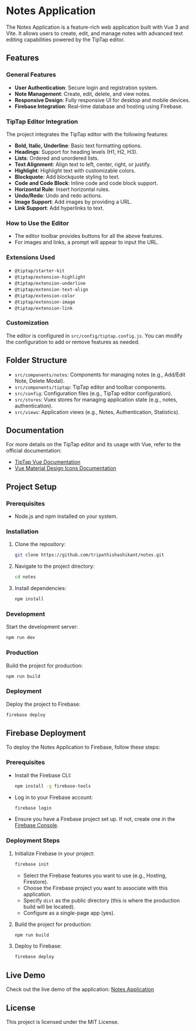 # Notes Application

The Notes Application is a feature-rich web application built with Vue 3 and Vite. It allows users to create, edit, and manage notes with advanced text editing capabilities powered by the TipTap editor.

## Features

### General Features
- **User Authentication**: Secure login and registration system.
- **Note Management**: Create, edit, delete, and view notes.
- **Responsive Design**: Fully responsive UI for desktop and mobile devices.
- **Firebase Integration**: Real-time database and hosting using Firebase.

### TipTap Editor Integration
The project integrates the TipTap editor with the following features:

- **Bold, Italic, Underline**: Basic text formatting options.
- **Headings**: Support for heading levels (H1, H2, H3).
- **Lists**: Ordered and unordered lists.
- **Text Alignment**: Align text to left, center, right, or justify.
- **Highlight**: Highlight text with customizable colors.
- **Blockquote**: Add blockquote styling to text.
- **Code and Code Block**: Inline code and code block support.
- **Horizontal Rule**: Insert horizontal rules.
- **Undo/Redo**: Undo and redo actions.
- **Image Support**: Add images by providing a URL.
- **Link Support**: Add hyperlinks to text.

### How to Use the Editor
- The editor toolbar provides buttons for all the above features.
- For images and links, a prompt will appear to input the URL.

### Extensions Used
- `@tiptap/starter-kit`
- `@tiptap/extension-highlight`
- `@tiptap/extension-underline`
- `@tiptap/extension-text-align`
- `@tiptap/extension-color`
- `@tiptap/extension-image`
- `@tiptap/extension-link`

### Customization
The editor is configured in `src/config/tiptap.config.js`. You can modify the configuration to add or remove features as needed.

## Folder Structure
- `src/components/notes`: Components for managing notes (e.g., Add/Edit Note, Delete Modal).
- `src/components/tiptap`: TipTap editor and toolbar components.
- `src/config`: Configuration files (e.g., TipTap editor configuration).
- `src/stores`: Vuex stores for managing application state (e.g., notes, authentication).
- `src/views`: Application views (e.g., Notes, Authentication, Statistics).

## Documentation

For more details on the TipTap editor and its usage with Vue, refer to the official documentation:
- [TipTap Vue Documentation](https://tiptap.dev/)
- [Vue Material Design Icons Documentation](https://www.npmjs.com/package/vue-material-design-icons)

## Project Setup

### Prerequisites
- Node.js and npm installed on your system.

### Installation
1. Clone the repository:
   ```sh
   git clone https://github.com/tripathishashikant/notes.git
   ```
2. Navigate to the project directory:
   ```sh
   cd notes
   ```
3. Install dependencies:
   ```sh
   npm install
   ```

### Development
Start the development server:
```sh
npm run dev
```

### Production
Build the project for production:
```sh
npm run build
```

### Deployment
Deploy the project to Firebase:
```sh
firebase deploy
```

## Firebase Deployment

To deploy the Notes Application to Firebase, follow these steps:

### Prerequisites
- Install the Firebase CLI:
  ```sh
  npm install -g firebase-tools
  ```
- Log in to your Firebase account:
  ```sh
  firebase login
  ```
- Ensure you have a Firebase project set up. If not, create one in the [Firebase Console](https://console.firebase.google.com/).

### Deployment Steps
1. Initialize Firebase in your project:
   ```sh
   firebase init
   ```
   - Select the Firebase features you want to use (e.g., Hosting, Firestore).
   - Choose the Firebase project you want to associate with this application.
   - Specify `dist` as the public directory (this is where the production build will be located).
   - Configure as a single-page app (yes).

2. Build the project for production:
   ```sh
   npm run build
   ```

3. Deploy to Firebase:
   ```sh
   firebase deploy
   ```

## Live Demo
Check out the live demo of the application: [Notes Application](https://notes-fa640.web.app)

## License
This project is licensed under the MIT License.
